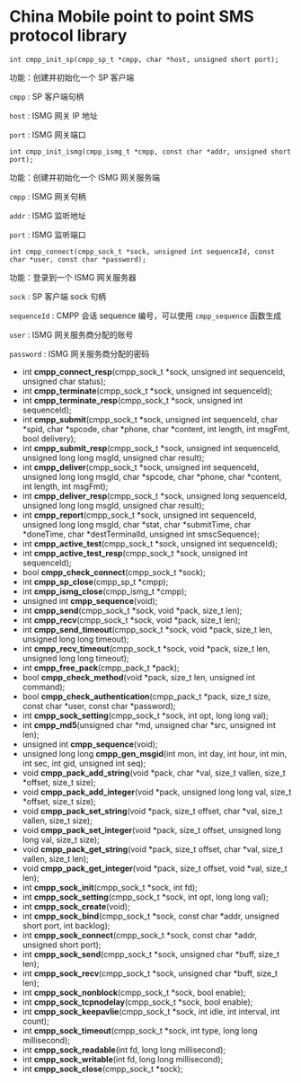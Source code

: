 # China Mobile point to point SMS protocol library 


    int cmpp_init_sp(cmpp_sp_t *cmpp, char *host, unsigned short port);


功能：创建并初始化一个 SP 客户端

`cmpp` : SP 客户端句柄

`host` : ISMG 网关 IP 地址

`port` : ISMG 网关端口


    int cmpp_init_ismg(cmpp_ismg_t *cmpp, const char *addr, unsigned short port);

功能：创建并初始化一个 ISMG 网关服务端

`cmpp` : ISMG 网关句柄

`addr` : ISMG 监听地址

`port` : ISMG 监听端口

    int cmpp_connect(cmpp_sock_t *sock, unsigned int sequenceId, const char *user, const char *password);

功能：登录到一个 ISMG 网关服务器

`sock` : SP 客户端 sock 句柄

`sequenceId` : CMPP 会话 sequence 编号，可以使用 `cmpp_sequence` 函数生成

`user` : ISMG 网关服务商分配的账号

`password` : ISMG 网关服务商分配的密码


- int **cmpp_connect_resp**(cmpp_sock_t *sock, unsigned int sequenceId, unsigned char status);
- int **cmpp_terminate**(cmpp_sock_t *sock, unsigned int sequenceId);
- int **cmpp_terminate_resp**(cmpp_sock_t *sock, unsigned int sequenceId);
- int **cmpp_submit**(cmpp_sock_t *sock, unsigned int sequenceId, char *spid, char *spcode, char *phone, char *content, int length, int msgFmt, bool delivery);
- int **cmpp_submit_resp**(cmpp_sock_t *sock, unsigned int sequenceId, unsigned long long msgId, unsigned char result);
- int **cmpp_deliver**(cmpp_sock_t *sock, unsigned int sequenceId, unsigned long long msgId, char *spcode, char *phone, char *content, int length, int msgFmt);
- int **cmpp_deliver_resp**(cmpp_sock_t *sock, unsigned long sequenceId, unsigned long long msgId, unsigned char result);
- int **cmpp_report**(cmpp_sock_t *sock, unsigned int sequenceId, unsigned long long msgId, char *stat, char *submitTime, char *doneTime, char *destTerminalId, unsigned int smscSequence);
- int **cmpp_active_test**(cmpp_sock_t *sock, unsigned int sequenceId);
- int **cmpp_active_test_resp**(cmpp_sock_t *sock, unsigned int sequenceId);
- bool **cmpp_check_connect**(cmpp_sock_t *sock);
- int **cmpp_sp_close**(cmpp_sp_t *cmpp);
- int **cmpp_ismg_close**(cmpp_ismg_t *cmpp);
- unsigned int **cmpp_sequence**(void);
- int **cmpp_send**(cmpp_sock_t *sock, void *pack, size_t len);
- int **cmpp_recv**(cmpp_sock_t *sock, void *pack, size_t len);
- int **cmpp_send_timeout**(cmpp_sock_t *sock, void *pack, size_t len, unsigned long long timeout);
- int **cmpp_recv_timeout**(cmpp_sock_t *sock, void *pack, size_t len, unsigned long long timeout);
- int **cmpp_free_pack**(cmpp_pack_t *pack);
- bool **cmpp_check_method**(void *pack, size_t len, unsigned int command);
- bool **cmpp_check_authentication**(cmpp_pack_t *pack, size_t size, const char *user, const char *password);
- int **cmpp_sock_setting**(cmpp_sock_t *sock, int opt, long long val);
- int **cmpp_md5**(unsigned char *md, unsigned char *src, unsigned int len);
- unsigned int **cmpp_sequence**(void);
- unsigned long long **cmpp_gen_msgid**(int mon, int day, int hour, int min, int sec, int gid, unsigned int seq);
- void **cmpp_pack_add_string**(void *pack, char *val, size_t vallen, size_t *offset, size_t size);
- void **cmpp_pack_add_integer**(void *pack, unsigned long long val, size_t *offset, size_t size);
- void **cmpp_pack_set_string**(void *pack, size_t offset, char *val, size_t vallen, size_t size);
- void **cmpp_pack_set_integer**(void *pack, size_t offset, unsigned long long val, size_t size);
- void **cmpp_pack_get_string**(void *pack, size_t offset, char *val, size_t vallen, size_t len);
- void **cmpp_pack_get_integer**(void *pack, size_t offset, void *val, size_t len);
- int **cmpp_sock_init**(cmpp_sock_t *sock, int fd);
- int **cmpp_sock_setting**(cmpp_sock_t *sock, int opt, long long val);
- int **cmpp_sock_create**(void);
- int **cmpp_sock_bind**(cmpp_sock_t *sock, const char *addr, unsigned short port, int backlog);
- int **cmpp_sock_connect**(cmpp_sock_t *sock, const char *addr, unsigned short port);
- int **cmpp_sock_send**(cmpp_sock_t *sock, unsigned char *buff, size_t len);
- int **cmpp_sock_recv**(cmpp_sock_t *sock, unsigned char *buff, size_t len);
- int **cmpp_sock_nonblock**(cmpp_sock_t *sock, bool enable);
- int **cmpp_sock_tcpnodelay**(cmpp_sock_t *sock, bool enable);
- int **cmpp_sock_keepavlie**(cmpp_sock_t *sock, int idle, int interval, int count);
- int **cmpp_sock_timeout**(cmpp_sock_t *sock, int type, long long millisecond);
- int **cmpp_sock_readable**(int fd, long long millisecond);
- int **cmpp_sock_writable**(int fd, long long millisecond);
- int **cmpp_sock_close**(cmpp_sock_t *sock);